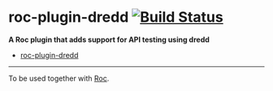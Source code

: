 # roc-plugin-dredd [![Build Status](https://travis-ci.org/voldern/roc-plugin-dredd.svg?branch=master)](https://travis-ci.org/voldern/roc-plugin-dredd)

__A Roc plugin that adds support for API testing using dredd__  
- [roc-plugin-dredd](/extensions/roc-plugin-dredd)

---
To be used together with [Roc](https://github.com/rocjs/roc).

